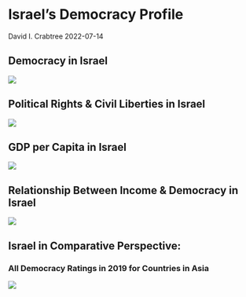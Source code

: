 Israel’s Democracy Profile
================
David I. Crabtree
2022-07-14

## Democracy in Israel

![](C:\Users\David\Desktop\PROGRA~1\FILESA~1\DEMOCR~1\reports\ISRAEL~1/figure-gfm/Demscore-1.png)<!-- -->

## Political Rights & Civil Liberties in Israel

![](C:\Users\David\Desktop\PROGRA~1\FILESA~1\DEMOCR~1\reports\ISRAEL~1/figure-gfm/Political%20Rights%20&%20Civil%20Libs-1.png)<!-- -->

## GDP per Capita in Israel

![](C:\Users\David\Desktop\PROGRA~1\FILESA~1\DEMOCR~1\reports\ISRAEL~1/figure-gfm/GDP%20per%20Capita-1.png)<!-- -->

## Relationship Between Income & Democracy in Israel

![](C:\Users\David\Desktop\PROGRA~1\FILESA~1\DEMOCR~1\reports\ISRAEL~1/figure-gfm/Income%20&%20Dem-1.png)<!-- -->

## Israel in Comparative Perspective:

### All Democracy Ratings in 2019 for Countries in Asia

![](C:\Users\David\Desktop\PROGRA~1\FILESA~1\DEMOCR~1\reports\ISRAEL~1/figure-gfm/Democracy%20in%20Comparative%20Perspective-1.png)<!-- -->
